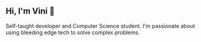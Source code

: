 ## Hi, I'm Vini 👋

Self-taught developer and Computer Science student. I'm passionate about using bleeding edge tech to solve complex problems.
